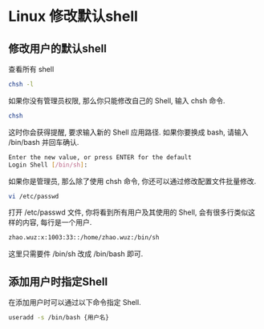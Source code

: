 # Linux 修改默认shell

## 修改用户的默认shell

查看所有 shell 

```bash
chsh -l
```

如果你没有管理员权限, 那么你只能修改自己的 Shell, 输入 chsh 命令.

```bash
chsh
```

这时你会获得提醒, 要求输入新的 Shell 应用路径. 如果你要换成 bash, 请输入 /bin/bash 并回车确认.

```bash
Enter the new value, or press ENTER for the default
Login Shell [/bin/sh]:
```

如果你是管理员, 那么除了使用 chsh 命令, 你还可以通过修改配置文件批量修改.

```bash
vi /etc/passwd
```

打开 /etc/passwd 文件, 你将看到所有用户及其使用的 Shell, 会有很多行类似这样的内容, 每行是一个用户.

```bash
zhao.wuz:x:1003:33::/home/zhao.wuz:/bin/sh
```

这里只需要件 /bin/sh 改成 /bin/bash 即可.

## 添加用户时指定Shell

在添加用户时可以通过以下命令指定 Shell.

```bash
useradd -s /bin/bash {用户名}
```

